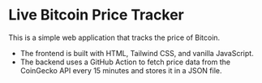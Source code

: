 # Live Bitcoin Price Tracker

This is a simple web application that tracks the price of Bitcoin.

- The frontend is built with HTML, Tailwind CSS, and vanilla JavaScript.
- The backend uses a GitHub Action to fetch price data from the CoinGecko API every 15 minutes and stores it in a JSON file.
